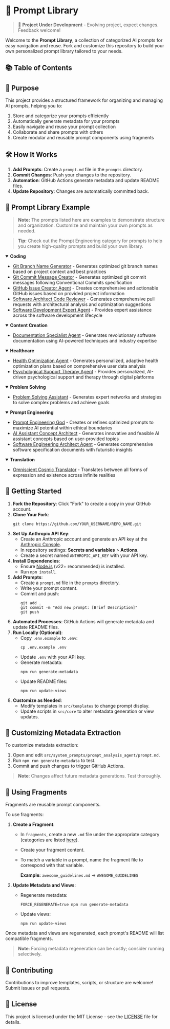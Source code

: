 # 🧠 Prompt Library

> 🚧 **Project Under Development** - Evolving project, expect changes. Feedback welcome!

Welcome to the **Prompt Library**, a collection of categorized AI prompts for easy navigation and reuse. Fork and customize this repository to build your own personalized prompt library tailored to your needs.

## 📚 Table of Contents

<!-- START doctoc -->
<!-- END doctoc -->

## 🎯 Purpose

This project provides a structured framework for organizing and managing AI prompts, helping you to:

1. Store and categorize your prompts efficiently
2. Automatically generate metadata for your prompts
3. Easily navigate and reuse your prompt collection
4. Collaborate and share prompts with others
5. Create modular and reusable prompt components using fragments

## 🛠️ How It Works

1. **Add Prompts**: Create a `prompt.md` file in the `prompts` directory.
2. **Commit Changes**: Push your changes to the repository.
3. **Automation**: GitHub Actions generate metadata and update README files.
4. **Update Repository**: Changes are automatically committed back.

## 📂 Prompt Library Example

> **Note:** The prompts listed here are examples to demonstrate structure and organization. Customize and maintain your own prompts as needed.

> **Tip:** Check out the Prompt Engineering category for prompts to help you create high-quality prompts and build your own library.
<details open>
<summary><strong>Coding</strong></summary>

- [Git Branch Name Generator](prompts/git_branch_name_generator/README.md) - Generates optimized git branch names based on project context and best practices
- [Git Commit Message Creator](prompts/git_commit_message_agent/README.md) - Generates optimized git commit messages following Conventional Commits specification
- [GitHub Issue Creator Agent](prompts/github_issue_creator_agent/README.md) - Creates comprehensive and actionable GitHub issues based on provided project information
- [Software Architect Code Reviewer](prompts/software_architect_code_reviewer/README.md) - Generates comprehensive pull requests with architectural analysis and optimization suggestions
- [Software Development Expert Agent](prompts/software_development_agent/README.md) - Provides expert assistance across the software development lifecycle

</details>
<details open>
<summary><strong>Content Creation</strong></summary>

- [Documentation Specialist Agent](prompts/documentation_specialist_agent/README.md) - Generates revolutionary software documentation using AI-powered techniques and industry expertise

</details>
<details open>
<summary><strong>Healthcare</strong></summary>

- [Health Optimization Agent](prompts/health_optimization_agent/README.md) - Generates personalized, adaptive health optimization plans based on comprehensive user data analysis
- [Psychological Support Therapy Agent](prompts/psychological_support_agent/README.md) - Provides personalized, AI-driven psychological support and therapy through digital platforms

</details>
<details open>
<summary><strong>Problem Solving</strong></summary>

- [Problem Solving Assistant](prompts/problem_solving_agent/README.md) - Generates expert networks and strategies to solve complex problems and achieve goals

</details>
<details open>
<summary><strong>Prompt Engineering</strong></summary>

- [Prompt Engineering God](prompts/prompt_engineering_agent/README.md) - Creates or refines optimized prompts to maximize AI potential within ethical boundaries
- [AI Assistant Concept Architect](prompts/ai_assistant_concept_architect/README.md) - Generates innovative and feasible AI assistant concepts based on user-provided topics
- [Software Engineering Architect Agent](prompts/software_engineering_architect/README.md) - Generates comprehensive software specification documents with futuristic insights

</details>
<details open>
<summary><strong>Translation</strong></summary>

- [Omniscient Cosmic Translator](prompts/cosmic_translator_agent/README.md) - Translates between all forms of expression and existence across infinite realities

</details>

## 🚀 Getting Started

1. **Fork the Repository**: Click "Fork" to create a copy in your GitHub account.
2. **Clone Your Fork**:
   ```
   git clone https://github.com/YOUR_USERNAME/REPO_NAME.git
   ```
3. **Set Up Anthropic API Key**:
   - Create an Anthropic account and generate an API key at the [Anthropic Console](https://console.anthropic.com/).
   - In repository settings: **Secrets and variables** > **Actions**.
   - Create a secret named `ANTHROPIC_API_KEY` with your API key.
4. **Install Dependencies**:
   - Ensure [Node.js](https://nodejs.org/en) (v22+ recommended) is installed.
   - Run `npm install`.
5. **Add Prompts**:
   - Create a `prompt.md` file in the `prompts` directory.
   - Write your prompt content.
   - Commit and push:
     ```
     git add .
     git commit -m "Add new prompt: [Brief Description]"
     git push
     ```
6. **Automated Processes**: GitHub Actions will generate metadata and update README files.
7. **Run Locally (Optional)**:
   - Copy `.env.example` to `.env`:
     ```
     cp .env.example .env
     ```
   - Update `.env` with your API key.
   - Generate metadata:
     ```
     npm run generate-metadata
     ```
   - Update README files:
     ```
     npm run update-views
     ```
8. **Customize as Needed**:
   - Modify templates in `src/templates` to change prompt display.
   - Update scripts in `src/core` to alter metadata generation or view updates.

## 🔧 Customizing Metadata Extraction

To customize metadata extraction:

1. Open and edit `src/system_prompts/prompt_analysis_agent/prompt.md`.
2. Run `npm run generate-metadata` to test.
3. Commit and push changes to trigger GitHub Actions.

> **Note**: Changes affect future metadata generations. Test thoroughly.

## 🧩 Using Fragments

Fragments are reusable prompt components.

To use fragments:

1. **Create a Fragment**:
   - In `fragments`, create a new `.md` file under the appropriate category (categories are listed [here](/src/system_prompts/prompt_analysis_agent/prompt.md)).
   - Create your fragment content.
   - To match a variable in a prompt, name the fragment file to correspond with that variable.

     **Example:** `awesome_guidelines.md` → `AWESOME_GUIDELINES`

2. **Update Metadata and Views**:
   - Regenerate metadata:
     ```
     FORCE_REGENERATE=true npm run generate-metadata
     ```
   - Update views:
     ```
     npm run update-views
     ```

Once metadata and views are regenerated, each prompt's README will list compatible fragments.

> **Note**: Forcing metadata regeneration can be costly; consider running selectively.

## 📝 Contributing

Contributions to improve templates, scripts, or structure are welcome! Submit issues or pull requests.

## 📄 License

This project is licensed under the MIT License - see the [LICENSE](LICENSE.md) file for details.

